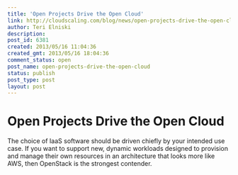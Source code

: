 ```yaml
---
title: 'Open Projects Drive the Open Cloud'
link: http://cloudscaling.com/blog/news/open-projects-drive-the-open-cloud/
author: Teri Elniski
description: 
post_id: 6381
created: 2013/05/16 11:04:36
created_gmt: 2013/05/16 18:04:36
comment_status: open
post_name: open-projects-drive-the-open-cloud
status: publish
post_type: post
layout: post
---
```


# Open Projects Drive the Open Cloud

The choice of IaaS software should be driven chiefly by your intended use case. If you want to support new, dynamic workloads designed to provision and manage their own resources in an architecture that looks more like AWS, then OpenStack is the strongest contender.
